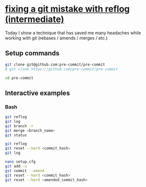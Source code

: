 # [fixing a git mistake with reflog (intermediate)](https://youtu.be/R8R9_eT2law)

Today I show a technique that has saved me many headaches while working with git (rebases / amends / merges / etc.)

## Setup commands

```bash
git clone git@github.com:pre-commit/pre-commit
# git clone https://github.com/pre-commit/pre-commit

cd pre-commit
```

## Interactive examples

### Bash

```bash
git reflog
git log
git branch -r
git merge <branch_name>
git status

git reflog
git reset --hard <commit_hash>
git log

nano setup.cfg
git add -u
git commit --amend
git reset --hard <commit_hash>
git reset --hard <amended_commit_hash>
```
